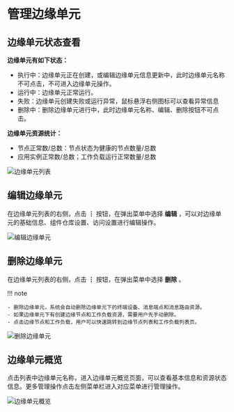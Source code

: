 # 管理边缘单元

## 边缘单元状态查看

**边缘单元有如下状态：**

- 执行中：边缘单元正在创建，或编辑边缘单元信息更新中，此时边缘单元名称不可点击，不可进入边缘单元操作。
- 运行中：边缘单元正常运行。
- 失败：边缘单元创建失败或运行异常，鼠标悬浮右侧图标可以查看异常信息
- 删除中：删除边缘单元进行中，此时边缘单元名称、编辑、删除按钮不可点击。

**边缘单元资源统计：**

- 节点正常数/总数：节点状态为健康的节点数量/总数
- 应用实例正常数/总数；工作负载运行正常数量/总数

![边缘单元列表](https://docs.daocloud.io/daocloud-docs-images/docs/zh/docs/kant/images/manage-unit-01.png)

## 编辑边缘单元

在边缘单元列表的右侧，点击 __⋮__ 按钮，在弹出菜单中选择 __编辑__ ，可以对边缘单元的基础信息、组件仓库设置、访问设置进行编辑操作。

![编辑边缘单元](https://docs.daocloud.io/daocloud-docs-images/docs/zh/docs/kant/images/manage-unit-02.png)

## 删除边缘单元

在边缘单元列表的右侧，点击 __⋮__ 按钮，在弹出菜单中选择 __删除__ 。

!!! note

    - 删除边缘单元，系统会自动删除边缘单元下的终端设备、消息端点和消息路由资源。
    - 如果边缘单元下有创建边缘节点和工作负载资源，需要用户先手动删除。
    - 点击边缘节点和工作负载，用户可以快速跳转到边缘节点列表和工作负载列表页。

![删除边缘单元](https://docs.daocloud.io/daocloud-docs-images/docs/zh/docs/kant/images/manage-unit-03.png)

## 边缘单元概览

点击列表中边缘单元名称，进入边缘单元概览页面，可以查看基本信息和资源状态信息。更多管理操作点击左侧菜单栏进入对应菜单进行管理操作。

![边缘单元概览](https://docs.daocloud.io/daocloud-docs-images/docs/zh/docs/kant/images/manage-unit-04.png)
